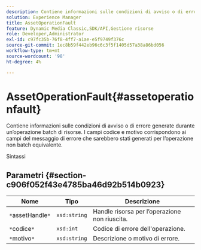 ```yaml
---
description: Contiene informazioni sulle condizioni di avviso o di errore generate durante un’operazione batch di risorse. I campi codice e motivo corrispondono ai campi del messaggio di errore che sarebbero stati generati per l’operazione non batch equivalente.
solution: Experience Manager
title: AssetOperationFault
feature: Dynamic Media Classic,SDK/API,Gestione risorse
role: Developer,Administrator
exl-id: c97fc35b-76f8-4ff7-a1ae-e5f9749f376c
source-git-commit: 1ec8b59f442eb96c6c3f5f1405d57a38a86bd056
workflow-type: tm+mt
source-wordcount: '98'
ht-degree: 4%

---
```


# AssetOperationFault{#assetoperationfault}

Contiene informazioni sulle condizioni di avviso o di errore generate durante un’operazione batch di risorse. I campi codice e motivo corrispondono ai campi del messaggio di errore che sarebbero stati generati per l’operazione non batch equivalente.

Sintassi

## Parametri {#section-c906f052f43e4785ba46d92b514b0923}

| Nome | Tipo | Descrizione |
|---|---|---|
| `*`assetHandle`*` | `xsd:string` | Handle risorsa per l’operazione non riuscita. |
| `*`codice`*` | `xsd:int` | Codice di errore dell&#39;operazione. |
| `*`motivo`*` | `xsd:string` | Descrizione o motivo di errore. |
